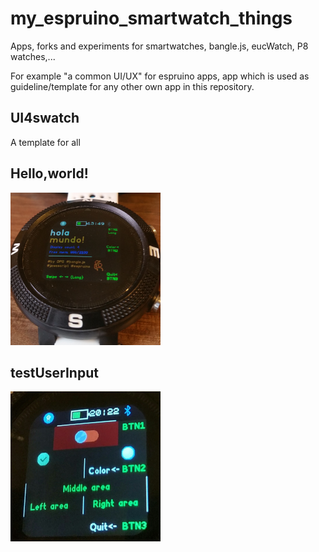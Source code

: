 # my_espruino_smartwatch_things

Apps, forks and experiments for smartwatches, bangle.js, eucWatch, P8 watches,...

For example "a common UI/UX" for espruino apps, app which is used as guideline/template for any other own app in this repository.

## UI4swatch
A template for all

## Hello,world!

![](/helloworld/helloworld_es.png)

## testUserInput

![](/testuserinput/testUserInput_ss2.png)

